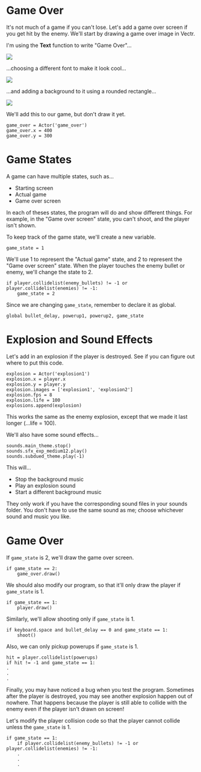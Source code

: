 Game Over
===
It's not much of a game if you can't lose. Let's add a game over screen if you get hit by the enemy. We'll start by drawing a game over image in Vectr.

I'm using the **Text** function to write "Game Over"...

![](https://www.aposteriori.com.sg/wp-content/uploads/2021/01/text2.png)

...choosing a different font to make it look cool...

![](https://www.aposteriori.com.sg/wp-content/uploads/2021/01/text.png)

...and adding a background to it using a rounded rectangle...

![](https://www.aposteriori.com.sg/wp-content/uploads/2021/01/game-over.png)

We'll add this to our game, but don't draw it yet.

```
game_over = Actor('game_over')
game_over.x = 400
game_over.y = 300
```

Game States
===
A game can have multiple states, such as...

* Starting screen
* Actual game
* Game over screen

In each of theses states, the program will do and show different things. For example, in the "Game over screen" state, you can't shoot, and the player isn't shown.

To keep track of the game state, we'll create a new variable.

```
game_state = 1
```

We'll use 1 to represent the "Actual game" state, and 2 to represent the "Game over screen" state. When the player touches the enemy bullet or enemy, we'll change the state to 2.

```
if player.collidelist(enemy_bullets) != -1 or player.collidelist(enemies) != -1:
    game_state = 2
```

Since we are changing ```game_state```, remember to declare it as global.

```
global bullet_delay, powerup1, powerup2, game_state
```

Explosion and Sound Effects
===

Let's add in an explosion if the player is destroyed. See if you can figure out where to put this code.

```
explosion = Actor('explosion1')
explosion.x = player.x
explosion.y = player.y
explosion.images = ['explosion1', 'explosion2']
explosion.fps = 8
explosion.life = 100
explosions.append(explosion)
```

This works the same as the enemy explosion, except that we made it last longer (...life = 100).

We'll also have some sound effects...

```
sounds.main_theme.stop()
sounds.sfx_exp_medium12.play()
sounds.subdued_theme.play(-1)
```

This will...

* Stop the background music
* Play an explosion sound
* Start a different background music

They only work if you have the corresponding sound files in your sounds folder. You don't have to use the same sound as me; choose whichever sound and music you like.

Game Over
===
If ```game_state``` is 2, we'll draw the game over screen.

```
if game_state == 2:
    game_over.draw()
```

We should also modify our program, so that it'll only draw the player if ```game_state``` is 1.

```
if game_state == 1:
    player.draw()
```

Similarly, we'll allow shooting only if ```game_state``` is 1.

```
if keyboard.space and bullet_delay == 0 and game_state == 1:
    shoot()
```

Also, we can only pickup powerups if ```game_state``` is 1.

```
hit = player.collidelist(powerups)
if hit != -1 and game_state == 1:
.
.
.
```

Finally, you may have noticed a bug when you test the program. Sometimes after the player is destroyed, you may see another explosion happen out of nowhere. That happens because the player is still able to collide with the enemy even if the player isn't drawn on screen!

Let's modify the player collision code so that the player cannot collide unless the ```game_state``` is 1.

```
if game_state == 1:
    if player.collidelist(enemy_bullets) != -1 or player.collidelist(enemies) != -1:
    .
    .
    .
```

